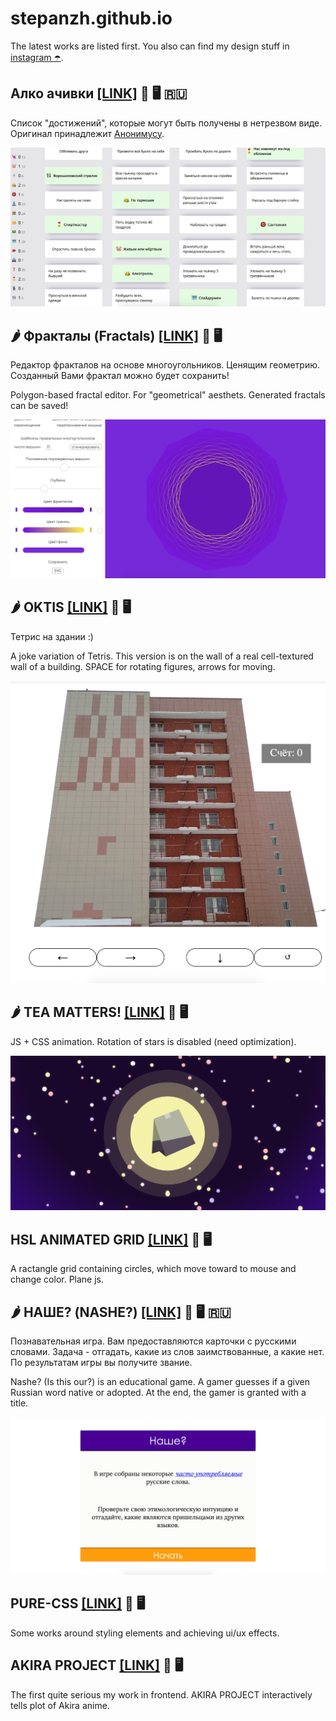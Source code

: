 # stepanzh.github.io
The latest works are listed first.
You also can find my design stuff in [instagram ☂️](https://instagram.com/stepanzh_design/).

## Алко ачивки [[LINK]](https://stepanzh.github.io/alco_achievements/) 📱 🖥️ 🇷🇺
Список "достижений", которые могут быть получены в нетрезвом виде.
Оригинал принадлежит [Анонимусу](https://2ch.hk).

![](demo/alco_achievements.png)

## 🌶️ Фракталы (Fractals) [[LINK]](https://stepanzh.github.io/fractals/) 📵 🖥️
Редактор фракталов на основе многоугольников. Ценящим геометрию. Созданный Вами фрактал можно будет сохранить!

Polygon-based fractal editor. For "geometrical" aesthets. Generated fractals can be saved!

![](demo/fractals.png)

## 🌶️ OKTIS [[LINK]](https://stepanzh.github.io/oktis/) 📱 🖥️
Тетрис на здании :)

A joke variation of Tetris. This version is on the wall of a real cell-textured wall of a building. SPACE for rotating figures, arrows for moving.

![](demo/oktis.png)

## 🌶️ TEA MATTERS! [[LINK]](https://stepanzh.github.io/tea-matters/) 📱 🖥️
JS + CSS animation. Rotation of stars is disabled (need optimization).

![](demo/tea-matters.png)

## HSL ANIMATED GRID [[LINK]](https://stepanzh.github.io/hsl-grid/) 📵 🖥️
A ractangle grid containing circles, which move toward to mouse and change color. Plane js.

## 🌶️ НАШЕ? (NASHE?) [[LINK]](https://stepanzh.github.io/etymology/) 📱 🖥️ 🇷🇺
Познавательная игра. Вам предоставляются карточки с русскими словами. Задача - отгадать, какие из слов заимствованные, а какие нет. По результатам игры вы получите звание.

Nashe? (Is this our?) is an educational game. A gamer guesses if a given Russian word native or adopted. At the end, the gamer is granted with a title.

![](demo/etymology.png)

## PURE-CSS [[LINK]](https://stepanzh.github.io/pure-css/) 📱 🖥️
Some works around styling elements and achieving ui/ux effects.

## AKIRA PROJECT [[LINK]](https://stepanzh.github.io/akira/) 📵 🖥️
The first quite serious my work in frontend. AKIRA PROJECT interactively tells plot of Akira anime.
